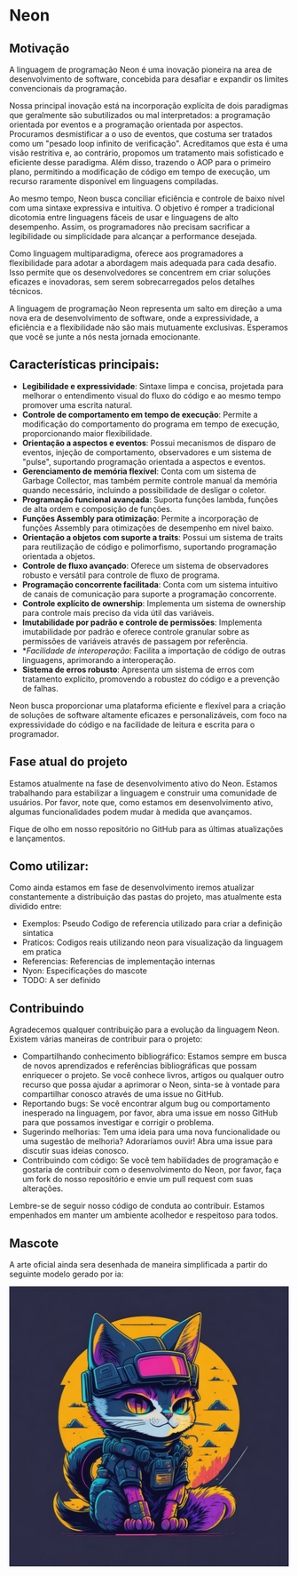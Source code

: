 # Neon

## Motivação

A linguagem de programação Neon é uma inovação pioneira na area de desenvolvimento de software, concebida para desafiar e expandir os limites convencionais da programação.

Nossa principal inovação está na incorporação explícita de dois paradigmas que geralmente são subutilizados ou mal interpretados: a programação orientada por eventos e a programação orientada por aspectos. Procuramos desmistificar a o uso de eventos, que costuma ser tratados como um "pesado loop infinito de verificação". Acreditamos que esta é uma visão restritiva e, ao contrário, propomos um tratamento mais sofisticado e eficiente desse paradigma. Além disso, trazendo o AOP para o primeiro plano, permitindo a modificação de código em tempo de execução, um recurso raramente disponível em linguagens compiladas.

Ao mesmo tempo, Neon busca conciliar eficiência e controle de baixo nível com uma sintaxe expressiva e intuitiva. O objetivo é romper a tradicional dicotomia entre linguagens fáceis de usar e linguagens de alto desempenho. Assim, os programadores não precisam sacrificar a legibilidade ou simplicidade para alcançar a performance desejada.

Como linguagem multiparadigma, oferece aos programadores a flexibilidade para adotar a abordagem mais adequada para cada desafio. Isso permite que os desenvolvedores se concentrem em criar soluções eficazes e inovadoras, sem serem sobrecarregados pelos detalhes técnicos.

A linguagem de programação Neon representa um salto em direção a uma nova era de desenvolvimento de software, onde a expressividade, a eficiência e a flexibilidade não são mais mutuamente exclusivas. Esperamos que você se junte a nós nesta jornada emocionante.

## Características principais:

- **Legibilidade e expressividade**: Sintaxe limpa e concisa, projetada para melhorar o entendimento visual do fluxo do código e ao mesmo tempo promover uma escrita natural.
- **Controle de comportamento em tempo de execução**: Permite a modificação do comportamento do programa em tempo de execução, proporcionando maior flexibilidade.
- **Orientação a aspectos e eventos**: Possui mecanismos de disparo de eventos, injeção de comportamento, observadores e um sistema de "pulse", suportando programação orientada a aspectos e eventos.
- **Gerenciamento de memória flexível**: Conta com um sistema de Garbage Collector, mas também permite controle manual da memória quando necessário, incluindo a possibilidade de desligar o coletor.
- **Programação funcional avançada**: Suporta funções lambda, funções de alta ordem e composição de funções.
- **Funções Assembly para otimização**: Permite a incorporação de funções Assembly para otimizações de desempenho em nível baixo.
- **Orientação a objetos com suporte a traits**: Possui um sistema de traits para reutilização de código e polimorfismo, suportando programação orientada a objetos.
- **Controle de fluxo avançado**: Oferece um sistema de observadores robusto e versátil para controle de fluxo de programa.
- **Programação concorrente facilitada**: Conta com um sistema intuitivo de canais de comunicação para suporte a programação concorrente.
- **Controle explícito de ownership**: Implementa um sistema de ownership para controle mais preciso da vida útil das variáveis.
- **Imutabilidade por padrão e controle de permissões**: Implementa imutabilidade por padrão e oferece controle granular sobre as permissões de variáveis através de passagem por referência.
- **Facilidade de interoperação*: Facilita a importação de código de outras linguagens, aprimorando a interoperação.
- **Sistema de erros robusto**: Apresenta um sistema de erros com tratamento explícito, promovendo a robustez do código e a prevenção de falhas.

Neon busca proporcionar uma plataforma eficiente e flexível para a criação de soluções de software altamente eficazes e personalizáveis, com foco na expressividade do código e na facilidade de leitura e escrita para o programador.


## Fase atual do projeto

Estamos atualmente na fase de desenvolvimento ativo do Neon. Estamos trabalhando para estabilizar a linguagem e construir uma comunidade de usuários. Por favor, note que, como estamos em desenvolvimento ativo, algumas funcionalidades podem mudar à medida que avançamos.

Fique de olho em nosso repositório no GitHub para as últimas atualizações e lançamentos.

## Como utilizar:

Como ainda estamos em fase de desenvolvimento iremos atualizar constantemente a distribuição das pastas do projeto, mas atualmente esta dividido entre:

- Exemplos: Pseudo Codigo de referencia utilizado para criar a definição sintatica
- Praticos: Codigos reais utilizando neon para visualização da linguagem em pratica
- Referencias: Referencias de implementação internas
- Nyon: Especificações do mascote
- TODO: A ser definido

## Contribuindo

Agradecemos qualquer contribuição para a evolução da linguagem Neon. Existem várias maneiras de contribuir para o projeto:

- Compartilhando conhecimento bibliográfico: Estamos sempre em busca de novos aprendizados e referências bibliográficas que possam enriquecer o projeto. Se você conhece livros, artigos ou qualquer outro recurso que possa ajudar a aprimorar o Neon, sinta-se à vontade para compartilhar conosco através de uma issue no GitHub.
- Reportando bugs: Se você encontrar algum bug ou comportamento inesperado na linguagem, por favor, abra uma issue em nosso GitHub para que possamos investigar e corrigir o problema.
- Sugerindo melhorias: Tem uma ideia para uma nova funcionalidade ou uma sugestão de melhoria? Adoraríamos ouvir! Abra uma issue para discutir suas ideias conosco.
- Contribuindo com código: Se você tem habilidades de programação e gostaria de contribuir com o desenvolvimento do Neon, por favor, faça um fork do nosso repositório e envie um pull request com suas alterações.

Lembre-se de seguir nosso código de conduta ao contribuir. Estamos empenhados em manter um ambiente acolhedor e respeitoso para todos.

## Mascote

A arte oficial ainda sera desenhada de maneira simplificada a partir do seguinte modelo gerado por ia:

![Logo](nyon/nyon_9.jpg)
